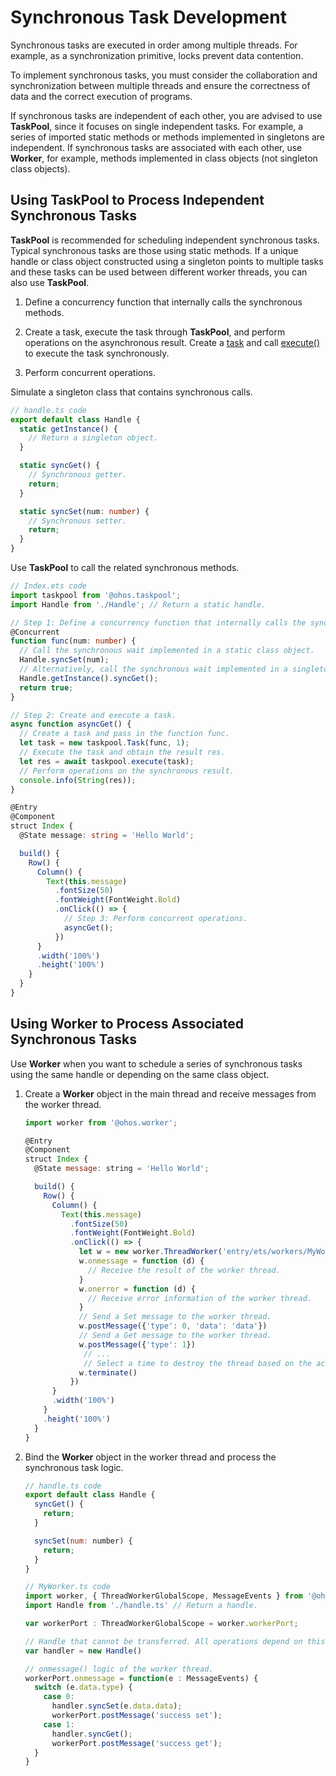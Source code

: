 # Synchronous Task Development


Synchronous tasks are executed in order among multiple threads. For example, as a synchronization primitive, locks prevent data contention.


To implement synchronous tasks, you must consider the collaboration and synchronization between multiple threads and ensure the correctness of data and the correct execution of programs.

If synchronous tasks are independent of each other, you are advised to use **TaskPool**, since it focuses on single independent tasks. For example, a series of imported static methods or methods implemented in singletons are independent. If synchronous tasks are associated with each other, use **Worker**, for example, methods implemented in class objects (not singleton class objects).


## Using TaskPool to Process Independent Synchronous Tasks

**TaskPool** is recommended for scheduling independent synchronous tasks. Typical synchronous tasks are those using static methods. If a unique handle or class object constructed using a singleton points to multiple tasks and these tasks can be used between different worker threads, you can also use **TaskPool**.

1. Define a concurrency function that internally calls the synchronous methods.

2. Create a task, execute the task through **TaskPool**, and perform operations on the asynchronous result. Create a [task](../reference/apis/js-apis-taskpool.md#task) and call [execute()](../reference/apis/js-apis-taskpool.md#taskpoolexecute-1) to execute the task synchronously.

3. Perform concurrent operations.

Simulate a singleton class that contains synchronous calls.


```ts
// handle.ts code
export default class Handle {
  static getInstance() {
    // Return a singleton object.
  }

  static syncGet() {
    // Synchronous getter.
    return;
  }

  static syncSet(num: number) {
    // Synchronous setter.
    return;
  }
}
```

Use **TaskPool** to call the related synchronous methods.


```ts
// Index.ets code
import taskpool from '@ohos.taskpool';
import Handle from './Handle'; // Return a static handle.

// Step 1: Define a concurrency function that internally calls the synchronous methods.
@Concurrent
function func(num: number) {
  // Call the synchronous wait implemented in a static class object.
  Handle.syncSet(num);
  // Alternatively, call the synchronous wait implemented in a singleton object.
  Handle.getInstance().syncGet();
  return true;
}

// Step 2: Create and execute a task.
async function asyncGet() {
  // Create a task and pass in the function func.
  let task = new taskpool.Task(func, 1);
  // Execute the task and obtain the result res.
  let res = await taskpool.execute(task);
  // Perform operations on the synchronous result.
  console.info(String(res));
}

@Entry
@Component
struct Index {
  @State message: string = 'Hello World';

  build() {
    Row() {
      Column() {
        Text(this.message)
          .fontSize(50)
          .fontWeight(FontWeight.Bold)
          .onClick(() => {
            // Step 3: Perform concurrent operations.
            asyncGet();
          })
      }
      .width('100%')
      .height('100%')
    }
  }
}
```


## Using Worker to Process Associated Synchronous Tasks

Use **Worker** when you want to schedule a series of synchronous tasks using the same handle or depending on the same class object.

1. Create a **Worker** object in the main thread and receive messages from the worker thread.

   ```js
   import worker from '@ohos.worker';

   @Entry
   @Component
   struct Index {
     @State message: string = 'Hello World';

     build() {
       Row() {
         Column() {
           Text(this.message)
             .fontSize(50)
             .fontWeight(FontWeight.Bold)
             .onClick(() => {
               let w = new worker.ThreadWorker('entry/ets/workers/MyWorker.ts');
               w.onmessage = function (d) {
                 // Receive the result of the worker thread.
               }
               w.onerror = function (d) {
                 // Receive error information of the worker thread.
               }
               // Send a Set message to the worker thread.
               w.postMessage({'type': 0, 'data': 'data'})
               // Send a Get message to the worker thread.
               w.postMessage({'type': 1})
                // ...
                // Select a time to destroy the thread based on the actual situation.
               w.terminate()
             })
         }
         .width('100%')
       }
       .height('100%')
     }
   }
   ```

2. Bind the **Worker** object in the worker thread and process the synchronous task logic.

   ```js
   // handle.ts code
   export default class Handle {
     syncGet() {
       return;
     }

     syncSet(num: number) {
       return;
     }
   }

   // MyWorker.ts code
   import worker, { ThreadWorkerGlobalScope, MessageEvents } from '@ohos.worker';
   import Handle from './handle.ts' // Return a handle.

   var workerPort : ThreadWorkerGlobalScope = worker.workerPort;

   // Handle that cannot be transferred. All operations depend on this handle.
   var handler = new Handle()

   // onmessage() logic of the worker thread.
   workerPort.onmessage = function(e : MessageEvents) {
     switch (e.data.type) {
       case 0:
         handler.syncSet(e.data.data);
         workerPort.postMessage('success set');
       case 1:
         handler.syncGet();
         workerPort.postMessage('success get');
     }
   }
   ```
